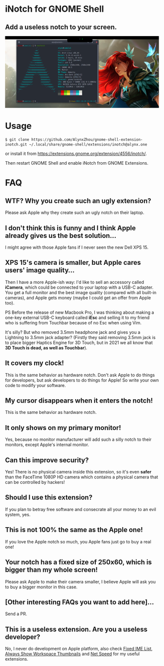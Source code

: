 iNotch for GNOME Shell
======================

Add a useless notch to your screen.
-----------------------------------

![screenshot](./screenshot.png)

# Usage

```
$ git clone https://github.com/AlynxZhou/gnome-shell-extension-inotch.git ~/.local/share/gnome-shell/extensions/inotch@alynx.one
```

or install it from <https://extensions.gnome.org/extension/4556/inotch/>.

Then restart GNOME Shell and enable iNotch from GNOME Extensions.

# FAQ

## WTF? Why you create such an ugly extension?

Please ask Apple why they create such an ugly notch on their laptop.

## I don't think this is funny and I think Apple already gives us the best solution…

I might agree with those Apple fans if I never seen the new Dell XPS 15.

## XPS 15's camera is smaller, but Apple cares users' image quality…

Then I have a more Apple-ish way: I'd like to sell an accessory called **iCamera**, which could be connected to your laptop with a USB-C adapter. You get a full monitor and the best image quality (compared with all built-in cameras), and Apple gets money (maybe I could get an offer from Apple too).

PS Before the release of new Macbook Pro, I was thinking about making a one-key external USB-C keyboard called **iEsc** and selling it to my friend who is suffering from Touchbar because of no Esc when using Vim.

It's silly? But who removed 3.5mm headphone jack and gives you a Lightning to 3.5mm jack adapter? (Firstly they said removing 3.5mm jack is to place bigger Haptics Engine for 3D Touch, but in 2021 we all know that **3D Touch is dead, as well as Touchbar**).

## It covers my clock!

This is the same behavior as hardware notch. Don't ask Apple to do things for developers, but ask developers to do things for Apple! So write your own code to modify your software.

## My cursor disappears when it enters the notch!

This is the same behavior as hardware notch.

## It only shows on my primary monitor!

Yes, because no monitor manufacturer will add such a silly notch to their monitors, except Apple's internal monitor.

## Can this improve security?

Yes! There is no physical camera inside this extension, so it's even **safer** than the FaceTime 1080P HD camera which contains a physical camera that can be controlled by hackers!

## Should I use this extension?

If you plan to betray free software and consecrate all your money to an evil system, yes.

## This is not 100% the same as the Apple one!

If you love the Apple notch so much, you Apple fans just go to buy a real one!

## Your notch has a fixed size of 250x60, which is bigger than my whole screen!

Please ask Apple to make their camera smaller, I believe Apple will ask you to buy a bigger monitor in this case.

## [Other interesting FAQs you want to add here]…

Send a PR.

## This is a useless extension. Are you a useless developer?

No, I never do development on Apple platform, also check [Fixed IME List](https://github.com/AlynxZhou/gnome-shell-extension-fixed-ime-list/), [Always Show Workspace Thumbnails](https://github.com/AlynxZhou/gnome-shell-extension-always-show-workspace-thumbnails/) and [Net Speed](https://github.com/AlynxZhou/gnome-shell-extension-net-speed/) for my useful extensions.
